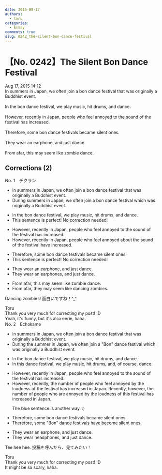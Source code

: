 ```yaml
---
date: 2015-08-17
authors:
  - toru
categories:
  - Essay
comments: true
slug: 0242_the-silent-bon-dance-festival
---
```


# 【No. 0242】The Silent Bon Dance Festival 
<div class="date">Aug 17, 2015 14:12</div>
<div id="post"><div id="body_show_ori">
In summers in Japan, we often join a bon dance festival that was originally a Buddhist event.<br/><br/>In the bon dance festival, we play music, hit drums, and dance.<br/><br/>However, recently in Japan, people who feel annoyed to the sound of the festival has increased.<br/><br/>Therefore, some bon dance festivals became silent ones.<br/><br/>They wear an earphone, and just dance.<br/><br/>From afar, this may seem like zombie dance.
</div></div>

<!-- more -->


## Corrections (2)
<div id="block"><div class="first_name"> No. 1　<span class="just_name">デクラン</span></div><div id="block2">
<ul class="correction_field">
<li class="incorrect">In summers in Japan, we often join a bon dance festival that was originally a Buddhist event.</li>
<li class="corrected correct">
<span class="f_red">During</span> summers in Japan, we often join a bon dance festival <span class="f_red">which</span> was originally a Buddhist event.
</li>
</ul>
<ul class="correction_field">
<li class="incorrect">In the bon dance festival, we play music, hit drums, and dance.</li>
<li class="corrected perfect">This sentence is perfect! No correction needed!</li>
</ul>
<ul class="correction_field">
<li class="incorrect">However, recently in Japan, people who feel annoyed to the sound of the festival has increased.</li>
<li class="corrected correct">
However, recently in Japan, people who feel annoyed <span class="f_red">about</span> the sound of the festival <span class="f_red">have </span>increased.
</li>
</ul>
<ul class="correction_field">
<li class="incorrect">Therefore, some bon dance festivals became silent ones.</li>
<li class="corrected perfect">This sentence is perfect! No correction needed!</li>
</ul>
<ul class="correction_field">
<li class="incorrect">They wear an earphone, and just dance.</li>
<li class="corrected correct">
They wear <span class="sline">an</span> earphone<span class="f_red">s</span>, and just dance.
</li>
</ul>
<ul class="correction_field">
<li class="incorrect">From afar, this may seem like zombie dance.</li>
<li class="corrected correct">
From afar, <span class="f_red">they</span> may seem like <span class="f_red">dancing zombies</span>.
</li>
</ul>
<p class="comment_small">
 Dancing zombies! 面白いですね！^_^
</p>

</div><div class="name"><span class="just_name">Toru</span><br>
Thank you very much for correcting my post! :D<br/>Yeah, it's funny, but it's also eerie, haha.
</div>
</div>
<div id="block"><div class="first_name"> No. 2　<span class="just_name">Echokame</span></div><div id="block2">
<ul class="correction_field">
<li class="incorrect">In summers in Japan, we often join a bon dance festival that was originally a Buddhist event.</li>
<li class="corrected correct">
<span class="f_red">During the </span>summer in Japan, we often join a "Bon" dance festival <span class="f_red">which</span> was originally a Buddhist event.
</li>
</ul>
<ul class="correction_field">
<li class="incorrect">In the bon dance festival, we play music, hit drums, and dance.</li>
<li class="corrected correct">
In <span class="f_red">this</span> dance festival, we play music, hit drums, and<span class="f_red">, of course, </span>dance.
</li>
</ul>
<ul class="correction_field">
<li class="incorrect">However, recently in Japan, people who feel annoyed to the sound of the festival has increased.</li>
<li class="corrected correct">
However, recently, <span class="f_red">the number of</span> people who feel annoyed <span class="f_red">by</span> the <span class="f_red">loudness</span> of the festival has increased <span class="f_red">in Japan.</span><span class="f_blue"> Recently, however, the number of people who are annoyed by the loudness of this festival has increased in Japan. </span>
<p class="correction_comment">The blue sentence is another way. :)</p>
</li>
</ul>
<ul class="correction_field">
<li class="incorrect">Therefore, some bon dance festivals became silent ones.</li>
<li class="corrected correct">
Therefore, some<span class="f_red"> "Bon"</span> dance festivals <span class="f_red">have </span>bec<span class="f_red">o</span>me silent ones.
</li>
</ul>
<ul class="correction_field">
<li class="incorrect">They wear an earphone, and just dance.</li>
<li class="corrected correct">
They wear <span class="f_red">headphones</span>, and just dance.
</li>
</ul>
<p class="comment_small">
 Tee hee hee. 投稿を呼んだら、見てみたい！
</p>

</div><div class="name"><span class="just_name">Toru</span><br>
Thank you very much for correcting my post! :D<br/>It might be so scary, haha.
</div>
</div>
